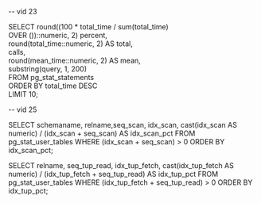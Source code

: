 
-- vid 23 

SELECT round((100 * total_time / sum(total_time)                       
           OVER ())::numeric, 2) percent,                        
           round(total_time::numeric, 2) AS total,                  
           calls,                                                   
           round(mean_time::numeric, 2) AS mean,                    
           substring(query, 1, 200)                                  
 FROM  pg_stat_statements                                               
           ORDER BY total_time DESC                                               
           LIMIT 10;                                                              

-- vid 25

SELECT schemaname, relname,seq_scan, idx_scan,
       cast(idx_scan AS numeric) / (idx_scan + seq_scan)
       AS idx_scan_pct 
FROM pg_stat_user_tables 
       WHERE (idx_scan + seq_scan) > 0 ORDER BY idx_scan_pct;

SELECT relname, seq_tup_read, idx_tup_fetch,
       cast(idx_tup_fetch AS numeric) / (idx_tup_fetch + seq_tup_read) 
       AS idx_tup_pct 
FROM pg_stat_user_tables 
       WHERE (idx_tup_fetch + seq_tup_read) > 0 ORDER BY idx_tup_pct;

